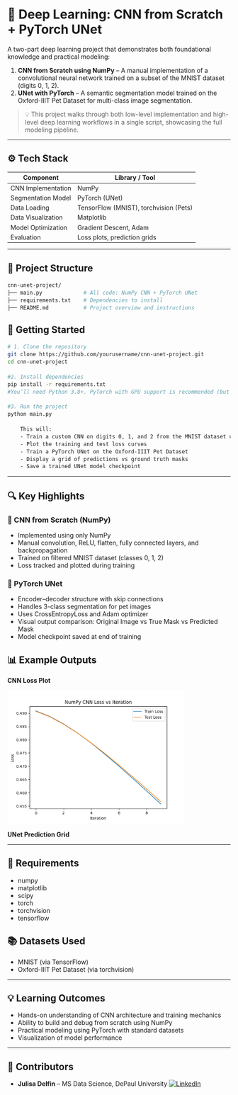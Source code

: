 # 🧠 Deep Learning: CNN from Scratch + PyTorch UNet

A two-part deep learning project that demonstrates both foundational knowledge and practical modeling:

1. **CNN from Scratch using NumPy** – A manual implementation of a convolutional neural network trained on a subset of the MNIST dataset (digits 0, 1, 2).
2. **UNet with PyTorch** – A semantic segmentation model trained on the Oxford-IIIT Pet Dataset for multi-class image segmentation.

> 💡 This project walks through both low-level implementation and high-level deep learning workflows in a single script, showcasing the full modeling pipeline.

---

## ⚙️ Tech Stack

| Component                  | Library / Tool           |
|----------------------------|---------------------------|
| CNN Implementation         | NumPy                     |
| Segmentation Model         | PyTorch (UNet)            |
| Data Loading               | TensorFlow (MNIST), torchvision (Pets) |
| Data Visualization         | Matplotlib                |
| Model Optimization         | Gradient Descent, Adam    |
| Evaluation                 | Loss plots, prediction grids |

---

## 📁 Project Structure

```bash
cnn-unet-project/
├── main.py             # All code: NumPy CNN + PyTorch UNet
├── requirements.txt    # Dependencies to install
├── README.md           # Project overview and instructions
```
## 🚀 Getting Started
```bash
# 1. Clone the repository
git clone https://github.com/yourusername/cnn-unet-project.git
cd cnn-unet-project

#2. Install dependencies
pip install -r requirements.txt 
#You’ll need Python 3.8+. PyTorch with GPU support is recommended (but not required for testing).

#3. Run the project
python main.py

    This will:
    - Train a custom CNN on digits 0, 1, and 2 from the MNIST dataset using NumPy
    - Plot the training and test loss curves
    - Train a PyTorch UNet on the Oxford-IIIT Pet Dataset
    - Display a grid of predictions vs ground truth masks
    - Save a trained UNet model checkpoint
```

---

## 🔍 Key Highlights

### 🧮 CNN from Scratch (NumPy)
- Implemented using only NumPy
- Manual convolution, ReLU, flatten, fully connected layers, and backpropagation
- Trained on filtered MNIST dataset (classes 0, 1, 2)
- Loss tracked and plotted during training

### 🎯 PyTorch UNet
- Encoder–decoder structure with skip connections
- Handles 3-class segmentation for pet images
- Uses CrossEntropyLoss and Adam optimizer
- Visual output comparison: Original Image vs True Mask vs Predicted Mask
- Model checkpoint saved at end of training

## 📊 Example Outputs

**CNN Loss Plot**

<img src="cnn_loss_plot.png" width="400">

**UNet Prediction Grid**

---

## 🧰 Requirements

- numpy  
- matplotlib  
- scipy  
- torch  
- torchvision  
- tensorflow  

## 📚 Datasets Used

- MNIST (via TensorFlow)
- Oxford-IIIT Pet Dataset (via torchvision)

---

## 💡 Learning Outcomes

- Hands-on understanding of CNN architecture and training mechanics
- Ability to build and debug from scratch using NumPy
- Practical modeling using PyTorch with standard datasets
- Visualization of model performance

---

## 👥 Contributors

- **Julisa Delfin** – MS Data Science, DePaul University
[![LinkedIn](https://img.shields.io/badge/LinkedIn-0077B5?style=flat&logo=linkedin&logoColor=white)](https://www.linkedin.com/in/julisadelfin/) 
